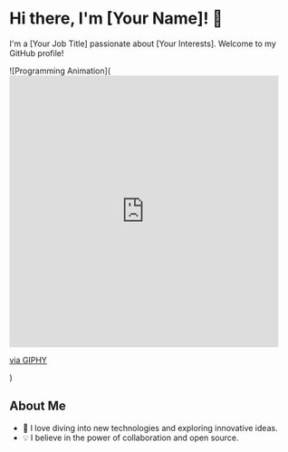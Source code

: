 # Hi there, I'm [Your Name]! 👋

I'm a [Your Job Title] passionate about [Your Interests]. Welcome to my GitHub profile!

![Programming Animation](<iframe src="https://giphy.com/embed/RyAuIdvXOugUw" width="475" height="480" frameBorder="0" class="giphy-embed" allowFullScreen></iframe><p><a href="https://giphy.com/stickers/RyAuIdvXOugUw">via GIPHY</a></p>)

## About Me

- 🚀 I love diving into new technologies and exploring innovative ideas.
- 💡 I believe in the power of collaboration and open source.


